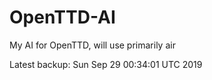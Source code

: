 # OpenTTD-AI
My AI for OpenTTD, will use primarily air

Latest backup: Sun Sep 29 00:34:01 UTC 2019

